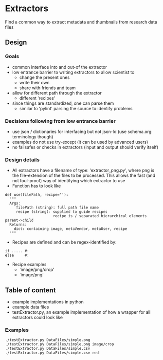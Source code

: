 # Extractors
Find a common way to extract metadata and thumbnails from research data files

## Design
### Goals
- common interface into and out-of the extractor
- low entrance barrier to writing extractors to allow scientist to
  - change the present ones
  - write their own
  - share with friends and team
- allow for different path through the extractor
  - different 'recipes'
- since things are standardized, one can parse them
  - similar to 'pylint' parsing the source to identify problems

### Decisions following from low entrance barrier
- use json / dictionaries for interfacing but not json-ld (use schema.org terminology though)
- examples do not use try-except (it can be used by advanced users)
- no failsafes or checks in extractors (input and output should verify itself)

### Design details
- All extractors have a filename of type: 'extractor_png.py', where png is the file-extension of the
  files to be processed. This allows the fast (and not foul-proof) way of identifying which extractor
  to use
- Function has to look like
```
def use(filePath, recipe=''):
  """
  Args:
     filePath (string): full path file name
     recipe (string): supplied to guide recipes
                      recipe is / separated hierarchical elements parent->child
  Returns:
    dict: containing image, metaVendor, metaUser, recipe
  """
```
- Recipes are defined and can be regex-identified by:
```
if ..... #:
else     #:
```
- Recipe examples
  - 'image/png/crop'
  - 'image/png'

## Table of content
- example implementations in python
- example data files
- testExtractor.py, an example implementation of how a wrapper for all extractors could look like

### Examples
```
./testExtractor.py DataFiles/simple.png
./testExtractor.py DataFiles/simple.png image/crop
./testExtractor.py DataFiles/simple.csv
./testExtractor.py DataFiles/simple.csv red
```

